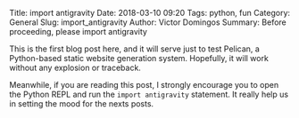 Title: import antigravity
Date: 2018-03-10 09:20
Tags: python, fun
Category: General
Slug: import_antigravity
Author: Victor Domingos
Summary: Before proceeding, please import antigravity

This is the first blog post here, and it will serve just to test Pelican, a Python-based static website generation system. Hopefully, it will work without any explosion or traceback.

Meanwhile, if you are reading this post, I strongly encourage you to open the Python REPL and run the `import antigravity` statement. It really help us in setting the mood for the nexts posts.
